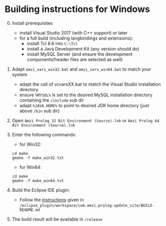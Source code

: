 # Building instructions for Windows

0. Install prerequisites
    - install Visual Studio 2017 (with C++ support) or later
    - for a full build (including langbindings and extensions):
      - install Tcl 8.6 into `C:\Tcl`
      - install a Java Development Kit (any version should do)
      - install MySQL Server (and ensure the development components/header files are selected as well)

1. Adapt `amzi_vars_win32.bat` and `amzi_vars_win64.bat` to match your system
    - adapt the call of vcvarsXX.bat to match the Visual Studio installation directory
    - ensure `%MYSQL%` is set to the desired MySQL installation directory containing the `/include` sub dir
    - adapt `%JAVA_HOME%` to point to desired JDK home directory (just above `/bin` sub dir)

2. Open `Amzi Prolog 32 Bit Environment (Source).lnk` or `Amzi Prolog 64 Bit Environment (Source).lnk`

3. Enter the following commands:
    * for Win32:    
    ````
    cd make
    gmake -f make_win32.txt
    ````
    * for Win64:    
    ````
    cd make
    gmake -f make_win64.txt
    ````
4. Build the Eclipse IDE plugin:
    * Follow the [instructions](https://github.com/AmziLS/AmziProlog/blob/master/eclipse_plugin/workspace/com.amzi.prolog-update_site/BUILD-README.md) given in `/eclipse_plugin/workspace/com.amzi.prolog-update_site/BUILD-README.md`

5. The build result will be available in `/release`
